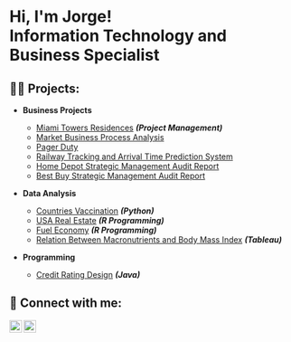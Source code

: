 <h1>Hi, I'm Jorge! <br/>Information Technology and Business Specialist</h1>

<h2>👨‍💻 Projects:</h2>

- <b>Business Projects</b>
  - [Miami Towers Residences](https://github.com/JMarxe/MiamiTowersResidences) <b><i>(Project Management)</b></i>
  - [Market Business Process Analysis](https://github.com/JMarxe/MarketBusinessProcessAnalysis)
  - [Pager Duty](https://github.com/JMarxe/PaperDuty)
  - [Railway Tracking and Arrival Time Prediction System](https://github.com/JMarxe/RailwayTracking)
  - [Home Depot Strategic Management Audit Report](https://github.com/JMarxe/HomeDepotStrategicManagement)
  - [Best Buy Strategic Management Audit Report](https://github.com/JMarxe/BestBuyStrategicManagement)

- <b>Data Analysis</b>
  - [Countries Vaccination](https://github.com/JMarxe/CountriesVaccination) <b><i>(Python)</b></i>
  - [USA Real Estate](https://github.com/JMarxe/USARealEstateDataAnalysis) <b><i>(R Programming)</b></i>
  - [Fuel Economy](https://github.com/JMarxe/FuelEconomyDataAnalysis) <b><i>(R Programming)</b></i>
  - [Relation Between Macronutrients and Body Mass Index](https://github.com/JMarxe/InteractiveMacronutrientsBMI) <b><i>(Tableau)</b></i>

- <b>Programming</b>
  - [Credit Rating Design](https://github.com/JMarxe/CreditRatingDesign) <b><i>(Java)</b></i>

<h2> 🤳 Connect with me:</h2>

[<img align="left" alt="JorgeLuque | LinkedIn" width="22px" src="https://cdn.jsdelivr.net/npm/simple-icons@v3/icons/linkedin.svg" />][linkedin]
[<img align="left" alt="JorgeLuque | ProtonMail" width="22px" src="https://cdn.jsdelivr.net/npm/simple-icons@3.13.0/icons/mail-dot-ru.svg" />][email]

[email]: mailto:JoLuq@proton.me
[linkedin]: https://linkedin.com/in/jluq/

<!--
**JorgeLuque** is a ✨ _special_ ✨ repository because its `README.md` (this file) appears on your GitHub profile.

Here are some ideas to get you started:

- 🔭 I’m currently working on ...
- 🌱 I’m currently learning ...
- 👯 I’m looking to collaborate on ...
- 🤔 I’m looking for help with ...
- 💬 Ask me about ...
- 📫 How to reach me: ...
- 😄 Pronouns: ...
- ⚡ Fun fact: ...
-->
